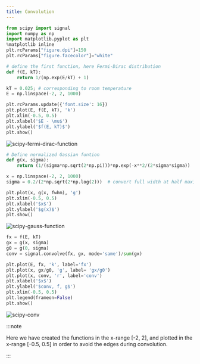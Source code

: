 ```yaml
---
title: Convolution
---
```


```python showLineNumbers
from scipy import signal
import numpy as np
import matplotlib.pyplot as plt
%matplotlib inline
plt.rcParams["figure.dpi"]=150
plt.rcParams["figure.facecolor"]="white"

# define the first function, here Fermi-Dirac distribution
def f(E, kT):
    return 1/(np.exp(E/kT) + 1)

kT = 0.025; # corresponding to room temperature
E = np.linspace(-2, 2, 1000)

plt.rcParams.update({'font.size': 16})
plt.plot(E, f(E, kT), 'k')
plt.xlim(-0.5, 0.5)
plt.xlabel('$E - \mu$')
plt.ylabel('$f(E, kT)$')
plt.show()
```

<picture>
  <source type="image/webp" srcSet={require("/img/scipy-fermi-dirac-function.webp").default} />
  <img src={require("/img/scipy-fermi-dirac-function.png").default} alt="scipy-fermi-dirac-function" />
</picture>

```python showLineNumbers
# Define normalized Gassian funtion
def g(x, sigma):
    return (1/(sigma*np.sqrt(2*np.pi)))*np.exp(-x**2/(2*sigma*sigma))

x = np.linspace(-2, 2, 1000)
sigma = 0.2/(2*np.sqrt(2*np.log(2)))  # convert full width at half maxima

plt.plot(x, g(x, fwhm), 'g')
plt.xlim(-0.5, 0.5)
plt.xlabel('$x$')
plt.ylabel('$g(x)$')
plt.show()
```

<picture>
  <source type="image/webp" srcSet={require("/img/scipy-gauss-function.webp").default} />
  <img src={require("/img/scipy-gauss-function.png").default} alt="scipy-gauss-function" />
</picture>

```python showLineNumbers
fx = f(E, kT)
gx = g(x, sigma)
g0 = g(0, sigma)
conv = signal.convolve(fx, gx, mode='same')/sum(gx)

plt.plot(E, fx, 'k', label='fx')
plt.plot(x, gx/g0, 'g', label= 'gx/g0')
plt.plot(x, conv, 'r', label='conv')
plt.xlabel('$x$')
plt.ylabel('$conv, f, g$')
plt.xlim(-0.5, 0.5)
plt.legend(frameon=False)
plt.show()
```

<picture>
  <source type="image/webp" srcSet={require("/img/scipy-conv.webp").default} />
  <img src={require("/img/scipy-conv.png").default} alt="scipy-conv" />
</picture>

:::note

Here we have created the functions in the x-range [-2, 2], and plotted in the
x-range [-0.5, 0.5] in order to avoid the edges during convolution.

:::
